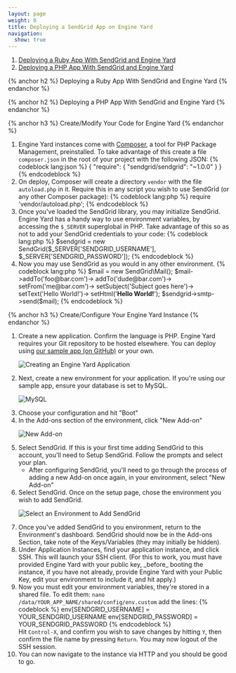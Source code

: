 ```yaml
---
layout: page
weight: 0
title: Deploying a SendGrid App on Engine Yard
navigation:
  show: true
---
```


1. [Deploying a Ruby App With SendGrid and Engine Yard](#-Deploying-a-Ruby-App-With-SendGrid-and-Engine-Yard)
2. [Deploying a PHP App With SendGrid and Engine Yard](#-Deploying-a-PHP-App-With-SendGrid-and-Engine-Yard)

{% anchor h2 %}
Deploying a Ruby App With SendGrid and Engine Yard
{% endanchor %}

{% anchor h2 %}
Deploying a PHP App With SendGrid and Engine Yard
{% endanchor %}

{% anchor h3 %}
Create/Modify Your Code for Engine Yard
{% endanchor %}

<ol>
<li>Engine Yard instances come with <a href="http://getcomposer.org/">Composer</a>, a tool for PHP Package Management, preinstalled. To take advantage of this create a file <code>composer.json</code> in the root of your project with the following JSON:
{% codeblock lang:json %}
{  
  "require": {
    "sendgrid/sendgrid": "~1.0.0"
  }
}
{% endcodeblock %}</li>
<li>On deploy, Composer will create a directory <code>vendor</code> with the file 	<code>autoload.php</code> in it. Require this in any script you wish to use SendGrid (or any other Composer package):
{% codeblock lang:php %}
require 'vendor/autoload.php';
{% endcodeblock %}</li>
<li>Once you've loaded the SendGrid library, you may initialize SendGrid. Engine Yard has a handy way to use environment variables, by accessing the <code>$_SERVER</code> superglobal in PHP. Take advantage of this so as not to add your SendGrid credentials to your code:
{% codeblock lang:php %}
$sendgrid = new SendGrid($_SERVER['SENDGRID_USERNAME'], $_SERVER['SENDGRID_PASSWORD']);
{% endcodeblock %}</li>
<li>Now you may use SendGrid as you would in any other environment.
{% codeblock lang:php %}
$mail     = new SendGrid\Mail();
$mail->addTo('foo@bar.com')->
       addTo('dude@bar.com')->
       setFrom('me@bar.com')->
       setSubject('Subject goes here')->
       setText('Hello World!')->
       setHtml('<strong>Hello World!</strong>');
$sendgrid->smtp->send($mail);
{% endcodeblock %}</li>
</ol>

{% anchor h3 %}
Create/Configure Your Engine Yard Instance
{% endanchor %}

<ol>
<li>Create a new application. Confirm the language is PHP. Engine Yard requires your Git repository to be hosted elsewhere. You can deploy using <a href="http://github.com/sendgrid/sendgrid-engine-yard-php">our sample app (on GitHub)</a> or your own.

<p><img alt="Creating an Engine Yard Application" src="{{root_url}}/images/engineyard_1_create.png" /></p></li>
<li>Next, create a new environment for your application. If you're using our sample app, ensure your database is set to MySQL.

<p><img alt="MySQL" src="{{root_url}}/images/engineyard_2_database.png" /></p></li>
<li>Choose your configuration and hit "Boot"</li>
<li>In the Add-ons section of the environment, click "New Add-on"

<p><img alt="New Add-on" src="{{root_url}}/images/engineyard_3_addon.png" /></p></li>
<li>Select SendGrid. If this is your first time adding SendGrid to this account, you'll need to Setup SendGrid. Follow the prompts and select your plan.
<ul><li>After configuring SendGrid, you'll need to go through the process of adding a new Add-on once again, in your environment, select "New Add-on"</li></ul></li>
<li>Select SendGrid. Once on the setup page, chose the environment you wish to add SendGrid.

<p><img alt="Select an Environment to Add SendGrid" src="{{root_url}}/images/engineyard_4_environmentselect.png" /></p></li>
<li>Once you've added SendGrid to you environment, return to the Environment's dashboard. SendGrid should now be in the Add-ons Section, take note of the Keys/Variables (they may initially be hidden).</li>
<li>Under Application Instances, find your application instance, and click SSH. This will launch your SSH client. (For this to work, you must have provided Engine Yard with your public key, _before_ booting the instance, if you have not already, provide Engine Yard with your Public Key, edit your environment to include it, and hit apply.)</li>
<li>Now you must edit your environment variables, they're stored in a shared file. To edit them: <code>nano /data/YOUR_APP_NAME/shared/config/env.custom</code> add the lines:
{% codeblock %}
env[SENDGRID_USERNAME] = YOUR_SENDGRID_USERNAME
env[SENDGRID_PASSWORD] = YOUR_SENDGRID_PASSWORD
{% endcodeblock %}</li>
Hit <code>Control-X</code>, and confirm you wish to save changes by hitting <code>Y</code>, then confirm the file name by pressing <code>Return</code>. You may now logout of the SSH session.
<li>You can now navigate to the instance via HTTP and you should be good to go.</li>
</ol>